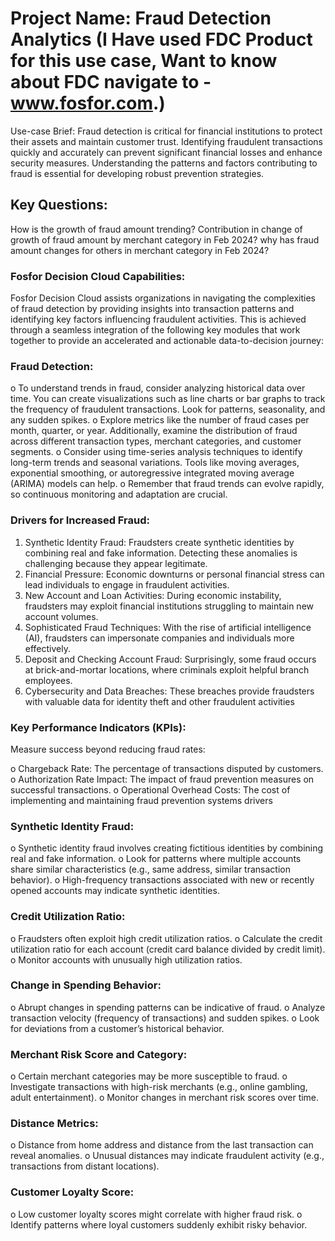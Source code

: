 # Project Name: Fraud Detection Analytics (I Have used FDC Product for this use case, Want to know about FDC navigate to - www.fosfor.com.)

Use-case Brief: Fraud detection is critical for financial institutions to protect their assets and maintain customer trust. 
Identifying fraudulent transactions quickly and accurately can prevent significant financial losses and enhance security measures. 
Understanding the patterns and factors contributing to fraud is essential for developing robust prevention strategies.

## Key Questions:

How is the growth of fraud amount trending?
Contribution in change of growth of fraud amount by merchant category in Feb 2024?
why has fraud amount changes for others in merchant category in Feb 2024?

### Fosfor Decision Cloud Capabilities: 
Fosfor Decision Cloud assists organizations in navigating the complexities of fraud detection by providing insights 
into transaction patterns and identifying key factors influencing fraudulent activities. This is achieved through a seamless integration of the following 
key modules that work together to provide an accelerated and actionable data-to-decision journey:
 
### Fraud Detection:
o	To understand trends in fraud, consider analyzing historical data over time. You can create visualizations such as line charts or bar graphs to track the frequency of fraudulent transactions. Look for patterns, seasonality, and any sudden spikes.
o	Explore metrics like the number of fraud cases per month, quarter, or year. Additionally, examine the distribution of fraud across different transaction types, merchant categories, and customer segments.
o	Consider using time-series analysis techniques to identify long-term trends and seasonal variations. Tools like moving averages, exponential smoothing, or autoregressive integrated moving average (ARIMA) models can help.
o	Remember that fraud trends can evolve rapidly, so continuous monitoring and adaptation are crucial.

### Drivers for Increased Fraud:

1.	Synthetic Identity Fraud: Fraudsters create synthetic identities by combining real and fake information. Detecting these anomalies is challenging because they appear legitimate.
2.	Financial Pressure: Economic downturns or personal financial stress can lead individuals to engage in fraudulent activities.
3.	New Account and Loan Activities: During economic instability, fraudsters may exploit financial institutions struggling to maintain new account volumes.
4.	Sophisticated Fraud Techniques: With the rise of artificial intelligence (AI), fraudsters can impersonate companies and individuals more effectively.
5.	Deposit and Checking Account Fraud: Surprisingly, some fraud occurs at brick-and-mortar locations, where criminals exploit helpful branch employees.
6.	Cybersecurity and Data Breaches: These breaches provide fraudsters with valuable data for identity theft and other fraudulent activities

### Key Performance Indicators (KPIs):

Measure success beyond reducing fraud rates:

o	Chargeback Rate: The percentage of transactions disputed by customers.
o	Authorization Rate Impact: The impact of fraud prevention measures on successful transactions.
o	Operational Overhead Costs: The cost of implementing and maintaining fraud prevention systems
drivers

### Synthetic Identity Fraud:

o	Synthetic identity fraud involves creating fictitious identities by combining real and fake information.
o	Look for patterns where multiple accounts share similar characteristics (e.g., same address, similar transaction behavior).
o	High-frequency transactions associated with new or recently opened accounts may indicate synthetic identities.

### Credit Utilization Ratio:

o	Fraudsters often exploit high credit utilization ratios.
o	Calculate the credit utilization ratio for each account (credit card balance divided by credit limit).
o	Monitor accounts with unusually high utilization ratios.

### Change in Spending Behavior:

o	Abrupt changes in spending patterns can be indicative of fraud.
o	Analyze transaction velocity (frequency of transactions) and sudden spikes.
o	Look for deviations from a customer’s historical behavior.

### Merchant Risk Score and Category:

o	Certain merchant categories may be more susceptible to fraud.
o	Investigate transactions with high-risk merchants (e.g., online gambling, adult entertainment).
o	Monitor changes in merchant risk scores over time.

### Distance Metrics:

o	Distance from home address and distance from the last transaction can reveal anomalies.
o	Unusual distances may indicate fraudulent activity (e.g., transactions from distant locations).

### Customer Loyalty Score:

o	Low customer loyalty scores might correlate with higher fraud risk.
o	Identify patterns where loyal customers suddenly exhibit risky behavior.


